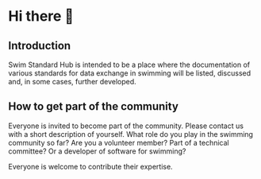 # Hi there 👋

<!--

**Here are some ideas to get you started:**

🙋‍♀️ A short introduction - what is your organization all about?
🌈 Contribution guidelines - how can the community get involved?
👩‍💻 Useful resources - where can the community find your docs? Is there anything else the community should know?
🍿 Fun facts - what does your team eat for breakfast?
🧙 Remember, you can do mighty things with the power of [Markdown](https://docs.github.com/github/writing-on-github/getting-started-with-writing-and-formatting-on-github/basic-writing-and-formatting-syntax)
-->

## Introduction
Swim Standard Hub is intended to be a place where the documentation of various standards for data exchange in swimming will be listed, discussed and, in some cases, further developed.

## How to get part of the community
Everyone is invited to become part of the community. Please contact us with a short description of yourself. What role do you play in the swimming community so far? Are you a volunteer member? Part of a technical committee? Or a developer of software for swimming?

Everyone is welcome to contribute their expertise.
